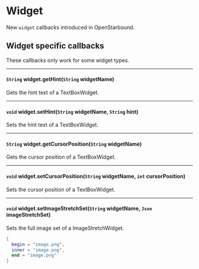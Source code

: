 # Widget

New `widget` callbacks introduced in OpenStarbound.

## Widget specific callbacks

These callbacks only work for some widget types.

---

#### `String` widget.getHint(`String` widgetName)

Gets the hint text of a TextBoxWidget.

---

#### `void` widget.setHint(`String` widgetName, `String` hint)

Sets the hint text of a TextBoxWidget.

---

#### `String` widget.getCursorPosition(`String` widgetName)

Gets the cursor position of a TextBoxWidget.

---

#### `void` widget.setCursorPosition(`String` widgetName, `int` cursorPosition)

Sets the cursor position of a TextBoxWidget.

---

#### `void` widget.setImageStretchSet(`String` widgetName, `Json` imageStretchSet)

Sets the full image set of a ImageStretchWidget.

```lua
{
  begin = "image.png",
  inner = "image.png",
  end = "image.png"
}
```
